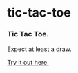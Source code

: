 # tic-tac-toe
### Tic Tac Toe.
Expect at least a draw.

[Try it out here.](https://bhuveh.github.io/tic-tac-toe/ "Tic Tac Toe") 